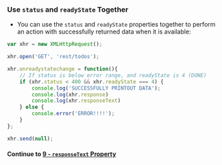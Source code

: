 ### Use `status` and `readyState` Together
* You can use the `status` and `readyState` properties together to perform an action with successfully returned data when it is available:
  
```javascript
var xhr = new XMLHttpRequest();

xhr.open('GET', 'rest/todos');

xhr.onreadystatechange = function(){
	// If status is below error range, and readyState is 4 (DONE)
	if (xhr.status < 400 && xhr.readyState === 4) {
		console.log('SUCCESSFULLY PRINTOUT DATA');
		console.log(xhr.response)
		console.log(xhr.responseText)
	} else {
		console.error('ERROR!!!!');
	}
};

xhr.send(null);
```
  
#### Continue to [9 - `responseText` Property](9_ResponseText.md)